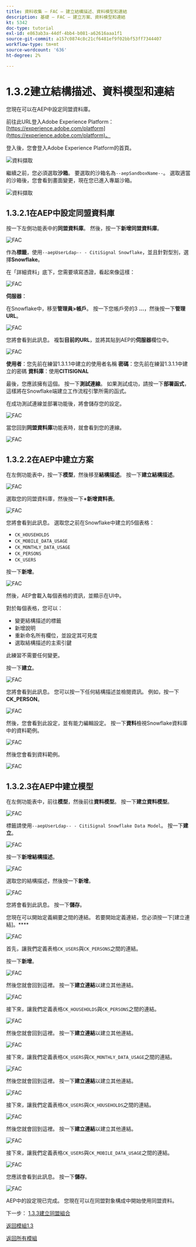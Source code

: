 ```yaml
---
title: 資料收集 — FAC — 建立結構描述、資料模型和連結
description: 基礎 — FAC — 建立方案、資料模型和連結
kt: 5342
doc-type: tutorial
exl-id: e863ab3a-44df-4bb4-b081-a62616aaa1f1
source-git-commit: a157c0874c8c21cf6481ef9f02bbf53ff7344407
workflow-type: tm+mt
source-wordcount: '636'
ht-degree: 2%

---
```


# 1.3.2建立結構描述、資料模型和連結

您現在可以在AEP中設定同盟資料庫。

前往此URL登入Adobe Experience Platform： [https://experience.adobe.com/platform](https://experience.adobe.com/platform)。

登入後，您會登入Adobe Experience Platform的首頁。

![資料擷取](./../module1.2/images/home.png)

繼續之前，您必須選取&#x200B;**沙箱**。 要選取的沙箱名為``--aepSandboxName--``。 選取適當的沙箱後，您會看到畫面變更，現在您已進入專屬沙箱。

![資料擷取](./../module1.2/images/sb1.png)

## 1.3.2.1在AEP中設定同盟資料庫

按一下左側功能表中的&#x200B;**同盟資料庫**。 然後，按一下&#x200B;**新增同盟資料庫**。

![FAC](./images/fdb1.png)

作為&#x200B;**標籤**，使用`--aepUserLdap-- - CitiSignal Snowflake`，並且針對型別，選擇&#x200B;**Snowflake**。

在「詳細資料」底下，您需要填寫憑證，看起來像這樣：

![FAC](./images/fdb2.png)

**伺服器**：

在Snowflake中，移至&#x200B;**管理員>帳戶**。 按一下您帳戶旁的3 **...**，然後按一下&#x200B;**管理URL**。

![FAC](./images/fdburl1.png)

您將會看到此訊息。 複製&#x200B;**目前的URL**，並將其貼到AEP的&#x200B;**伺服器**&#x200B;欄位中。

![FAC](./images/fdburl2.png)

**使用者**：您先前在練習1.3.1.1中建立的使用者名稱
**密碼**：您先前在練習1.3.1.1中建立的密碼
**資料庫**：使用&#x200B;**CITISIGNAL**

最後，您應該擁有這個。 按一下&#x200B;**測試連線**。 如果測試成功，請按一下&#x200B;**部署函式**，這樣將在Snowflake端建立工作流程引擎所需的函式。

在成功測試連線並部署功能後，將會儲存您的設定。

![FAC](./images/fdb3.png)

當您回到&#x200B;**同盟資料庫**&#x200B;功能表時，就會看到您的連線。

![FAC](./images/fdb4.png)

## 1.3.2.2在AEP中建立方案

在左側功能表中，按一下&#x200B;**模型**，然後移至&#x200B;**結構描述**。 按一下&#x200B;**建立結構描述**。

![FAC](./images/fdb5.png)

選取您的同盟資料庫，然後按一下&#x200B;**+新增資料表**。

![FAC](./images/fdb6.png)

您將會看到此訊息。 選取您之前在Snowflake中建立的5個表格：

- `CK_HOUSEHOLDS`
- `CK_MOBILE_DATA_USAGE`
- `CK_MONTHLY_DATA_USAGE`
- `CK_PERSONS`
- `CK_USERS`

按一下&#x200B;**新增**。

![FAC](./images/fdb7.png)

然後，AEP會載入每個表格的資訊，並顯示在UI中。

對於每個表格，您可以：

- 變更結構描述的標籤
- 新增說明
- 重新命名所有欄位，並設定其可見度
- 選取結構描述的主索引鍵

此練習不需要任何變更。

按一下&#x200B;**建立**。

![FAC](./images/fdb8.png)

您將會看到此訊息。 您可以按一下任何結構描述並檢閱資訊。 例如，按一下&#x200B;**CK_PERSON**。

![FAC](./images/fdb9.png)

然後，您會看到此設定，並有能力編輯設定。 按一下&#x200B;**資料**&#x200B;檢視Snowflake資料庫中的資料範例。

![FAC](./images/fdb10.png)

然後您會看到資料範例。

![FAC](./images/fdb11.png)

## 1.3.2.3在AEP中建立模型

在左側功能表中，前往&#x200B;**模型**，然後前往&#x200B;**資料模型**。 按一下&#x200B;**建立資料模型**。

![FAC](./images/fdb12.png)

標籤請使用`--aepUserLdap-- - CitiSignal Snowflake Data Model`。 按一下&#x200B;**建立**。

![FAC](./images/fdb13.png)

按一下&#x200B;**新增結構描述**。

![FAC](./images/fdb14.png)

選取您的結構描述，然後按一下&#x200B;**新增**。

![FAC](./images/fdb15.png)

您將會看到此訊息。 按一下&#x200B;**儲存**。

您現在可以開始定義綱要之間的連結。 若要開始定義連結，您必須按一下[建立連結]。****

![FAC](./images/fdb16.png)

首先，讓我們定義表格`CK_USERS`與`CK_PERSONS`之間的連結。

按一下&#x200B;**新增**。

![FAC](./images/fdb18.png)

然後您就會回到這裡。 按一下&#x200B;**建立連結**&#x200B;以建立其他連結。

![FAC](./images/fdb17.png)

接下來，讓我們定義表格`CK_HOUSEHOLDS`與`CK_PERSONS`之間的連結。

![FAC](./images/fdb19.png)

然後您就會回到這裡。 按一下&#x200B;**建立連結**&#x200B;以建立其他連結。

![FAC](./images/fdb20.png)

接下來，讓我們定義表格`CK_USERS`與`CK_MONTHLY_DATA_USAGE`之間的連結。

![FAC](./images/fdb21.png)

然後您就會回到這裡。 按一下&#x200B;**建立連結**&#x200B;以建立其他連結。

![FAC](./images/fdb22.png)

接下來，讓我們定義表格`CK_USERS`與`CK_HOUSEHOLDS`之間的連結。

![FAC](./images/fdb23.png)

然後您就會回到這裡。 按一下&#x200B;**建立連結**&#x200B;以建立其他連結。

![FAC](./images/fdb24.png)

接下來，讓我們定義表格`CK_USERS`與`CK_MOBILE_DATA_USAGE`之間的連結。

![FAC](./images/fdb25.png)

您應該會看到此訊息。 按一下&#x200B;**儲存**。

![FAC](./images/fdb26.png)

AEP中的設定現已完成。 您現在可以在同盟對象構成中開始使用同盟資料。

下一步： [1.3.3建立同盟組合](./ex3.md)

[返回模組1.3](./fac.md)

[返回所有模組](../../../overview.md)
